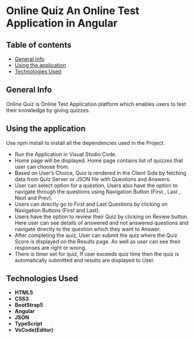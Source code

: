 # Online Quiz An Online Test Application in Angular

## Table of contents
- [General info](#general-info)
- [Using the application](#using-the-application)
- [Technologies Used](#technologies-used)

## General Info
Online Quiz is Online Test Application platform which enables users to test their knowledge by giving quizzes.

## Using the application

 Use npm install to install all the dependencies used in the Project.

- Run the Application in Visual Studio Code.
- Home page will be displayed. Home page contains list of quizzes that user can choose from.
- Based on User’s Choice, Quiz is rendered in the Client Side by fetching data from Quiz Server or JSON file with Questions and Answers.  
- User can select option for a question, Users also have the option to navigate through the questions using Navigation Button (First , Last , Next and Prev).
- Users can directly go to First and Last Questions by clicking on Navigation Buttons (First and Last).
- Users have the option to review their Quiz by clicking on Review button. Here user can see details of answered and not answered questions and navigate directly to the question   which they want to Answer.
- After completing the quiz, User can submit the quiz where the Quiz Score is displayed on the Results page. As well as user can see their responses are right or wrong.
- There is timer set for quiz, If user exceeds quiz time then the quiz is automatically submitted and results are displayed to User.

## Technologies Used
- <b>HTML5</b><br>
- <b>CSS3</b><br>
- <b>BootStrap5</b><br>
- <b>Angular</b><br>
- <b>JSON</b><br>
- <b>TypeScript</b><br>
- <b>VsCode(Editor)</b>
